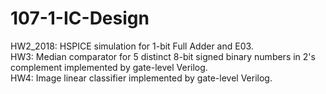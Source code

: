 # 107-1-IC-Design
HW2_2018: HSPICE simulation for 1-bit Full Adder and E03.  
HW3: Median comparator for 5 distinct 8-bit signed binary numbers in 2's complement implemented by gate-level Verilog.  
HW4: Image linear classifier implemented by gate-level Verilog.
